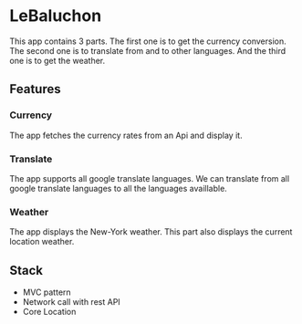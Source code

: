 # LeBaluchon

This app contains 3 parts. The first one is to get the currency conversion.
The second one is to translate from and to other languages.
And the third one is to get the weather.

## Features

### Currency
The app fetches the currency rates from an Api and display it. 

### Translate
The app supports all google translate languages. We can translate from all google translate languages to all the languages availlable.

### Weather
The app displays the New-York weather. This part also displays the current location weather.

## Stack
- MVC pattern
- Network call with rest API
- Core Location
